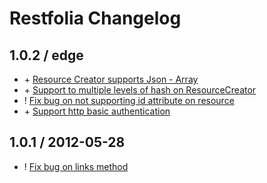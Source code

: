 # Restfolia Changelog

## 1.0.2 / edge

* \+ [Resource Creator supports Json - Array](https://github.com/rogerleite/restfolia/commit/363b00abf379a2849790ed4be86b9085bddbd2af)
* \+ [Support to multiple levels of hash on ResourceCreator](https://github.com/rogerleite/restfolia/commit/aa1e96a82f9b34a9415e46066874e35dfb7a1dbd)
* ! [Fix bug on not supporting id attribute on resource](https://github.com/rogerleite/restfolia/issues/5)
* \+ [Support http basic authentication](https://github.com/rogerleite/restfolia/commit/372aa40b9b2f4df35b7c30ed70534fc99e3b3233)

## 1.0.1 / 2012-05-28

* ! [Fix bug on links method](https://github.com/rogerleite/restfolia/issues/4)
